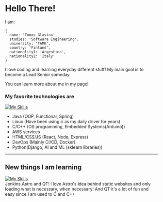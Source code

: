 # Hello There!

I am:
```
{
  name: 'Tomas Glavina',
  studies: 'Software Engineering',
  university: 'TAMK',
  country: 'Finland',
  nationality1: 'Argentina',
  nationality2: 'Italy'
}
```
I love coding and learning everyday different stuff! My main goal is to become a Lead Senior someday.

You can learn more about me in [my page](tomasglavina.github.io)!

### My favorite technologies are 
[![My Skills](https://skillicons.dev/icons?i=aws,linux,c,cpp,java,react,sass,python,js,html,mongodb,postgres,mysql,bash&perline=4)](https://skillicons.dev)
- Java (OOP, Functional, Spring) 
- Linux (Have been using ir as my daily driver for years)
- C/C++ (OS programming, Embedded Systems(Arduino))
- AWS services
- HTML/CSS/JS (React, Node, Express)
- DevOps (Mainly CI/CD, Docker)
- Python(Django, AI and ML (sklearn libraries))


---
## New things I am learning
[![My Skills](https://skillicons.dev/icons?i=jenkins,astro,qt&perline=4)](https://skillicons.dev)
<br/>Jenkins,Astro and QT! I love Astro's idea behind static websites and only loading what is necessary, when necessary! And QT it's a lot of fun and easy since I am used to C and C++


